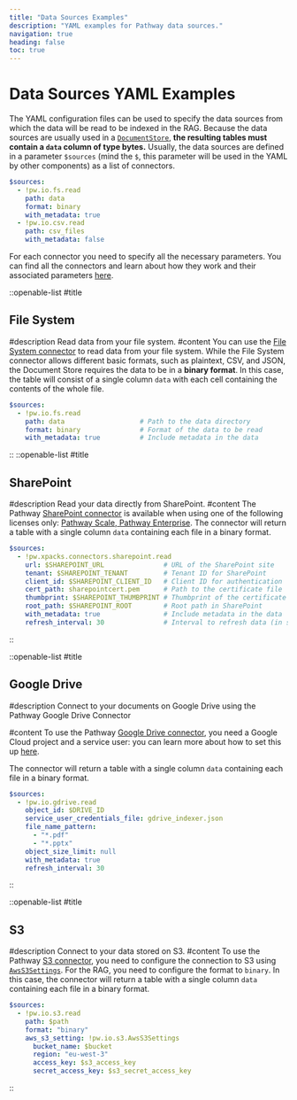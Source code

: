 ```yaml
---
title: "Data Sources Examples"
description: "YAML examples for Pathway data sources."
navigation: true
heading: false
toc: true
---
```


# Data Sources YAML Examples

The YAML configuration files can be used to specify the data sources from which the data will be read to be indexed in the RAG.
Because the data sources are usually used in a [`DocumentStore`](/developers/templates/yaml-examples/rag-configuration-examples#document-store), **the resulting tables must contain a `data` column of type bytes.**
Usually, the data sources are defined in a parameter `$sources` (mind the `$`, this parameter will be used in the YAML by other components) as a list of connectors.

```yaml
$sources:
  - !pw.io.fs.read
    path: data
    format: binary
    with_metadata: true
  - !pw.io.csv.read
    path: csv_files
    with_metadata: false
```

For each connector you need to specify all the necessary parameters.
You can find all the connectors and learn about how they work and their associated parameters [here](/developers/user-guide/connect/pathway-connectors).

::openable-list
#title
## File System

#description
Read data from your file system.
#content
You can use the [File System connector](/developers/user-guide/connect/connectors/fs-connector) to read data from your file system.
While the File System connector allows different basic formats, such as plaintext, CSV, and JSON, the Document Store requires the data to be in a **binary format**.
In this case, the table will consist of a single column `data` with each cell containing the contents of the whole file.

```yaml
$sources:
  - !pw.io.fs.read
    path: data                   # Path to the data directory
    format: binary               # Format of the data to be read
    with_metadata: true          # Include metadata in the data
```

::
::openable-list
#title
## SharePoint
#description
Read your data directly from SharePoint.
#content
The Pathway [SharePoint connector](/developers/api-docs/pathway-xpacks-sharepoint#pathway.xpacks.connectors.sharepoint.read) is available when using one of the following licenses only: [Pathway Scale, Pathway Enterprise](/developers/templates/licensing-guide).
The connector will return a table with a single column `data` containing each file in a binary format.

```yaml
$sources:
  - !pw.xpacks.connectors.sharepoint.read 
    url: $SHAREPOINT_URL               # URL of the SharePoint site
    tenant: $SHAREPOINT_TENANT         # Tenant ID for SharePoint
    client_id: $SHAREPOINT_CLIENT_ID   # Client ID for authentication
    cert_path: sharepointcert.pem      # Path to the certificate file
    thumbprint: $SHAREPOINT_THUMBPRINT # Thumbprint of the certificate
    root_path: $SHAREPOINT_ROOT        # Root path in SharePoint
    with_metadata: true                # Include metadata in the data
    refresh_interval: 30               # Interval to refresh data (in seconds)
```
::

::openable-list
#title
## Google Drive
#description
Connect to your documents on Google Drive using the Pathway Google Drive Connector

#content
To use the Pathway [Google Drive connector](/developers/user-guide/connect/connectors/gdrive-connector), you need a Google Cloud project and a service user: you can learn more about how to set this up [here](/developers/user-guide/connect/connectors/gdrive-connector#setting-up-google-drive).

The connector will return a table with a single column `data` containing each file in a binary format.

```yaml
$sources:
  - !pw.io.gdrive.read
    object_id: $DRIVE_ID
    service_user_credentials_file: gdrive_indexer.json
    file_name_pattern:
      - "*.pdf"
      - "*.pptx"
    object_size_limit: null
    with_metadata: true
    refresh_interval: 30
```
::

::openable-list
#title
## S3
#description
Connect to your data stored on S3.
#content
To use the Pathway [S3 connector](/developers/api-docs/pathway-io/s3#pathway.io.s3.read), you need to configure the connection to S3 using [`AwsS3Settings`](/developers/api-docs/pathway-io-s3#pathway.io.s3.AwsS3Settings).
For the RAG, you need to configure the format to `binary`. In this case, the connector will return a table with a single column `data` containing each file in a binary format.

```yaml
$sources:
  - !pw.io.s3.read
    path: $path
    format: "binary"
    aws_s3_setting: !pw.io.s3.AwsS3Settings
      bucket_name: $bucket
      region: "eu-west-3"
      access_key: $s3_access_key
      secret_access_key: $s3_secret_access_key
```
::
